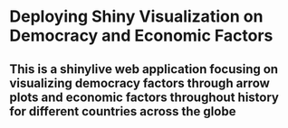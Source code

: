 # Deploying Shiny Visualization on Democracy and Economic Factors
## This is a shinylive web application focusing on visualizing democracy factors through arrow plots and economic factors throughout history for different countries across the globe



